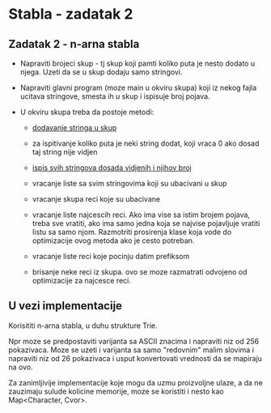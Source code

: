 # Stabla - zadatak 2
## Zadatak 2 - n-arna stabla

- Napraviti brojeci skup - tj skup koji pamti koliko puta je nesto dodato u njega. Uzeti da se u skup dodaju samo stringovi.

- Napraviti glavni program (moze main u okviru skupa) koji iz nekog fajla ucitava stringove, smesta ih u skup i ispisuje broj pojava.

- U okviru skupa treba da postoje metodi:

    - <u>dodavanje stringa u skup</u>

    - za ispitivanje koliko puta je neki string dodat, koji vraca 0 ako dosad taj string nije vidjen

    - <u>ispis svih stringova dosada vidjenih i njihov broj</u>

    - vracanje liste sa svim stringovima koji su ubacivani u skup

    - vracanje skupa reci koje su ubacivane

    - vracanje liste najcescih reci. Ako ima vise sa istim brojem pojava, treba sve vratiti, ako ima samo jedna koja se najvise pojavljuje vratiti listu sa samo njom. Razmotriti prosirenja klase koja vode do optimizacije ovog metoda ako je cesto potreban.

    - vracanje liste reci koje pocinju datim prefiksom

    - brisanje neke reci iz skupa. ovo se moze razmatrati odvojeno od optimizacije za najcesce reci.

## U vezi implementacije
Korisititi n-arna stabla, u duhu strukture Trie.

Npr moze se predpostaviti varijanta sa ASCII znacima i napraviti niz od 256 pokazivaca. Moze se uzeti i varijanta sa samo "redovnim" malim slovima i napraviti niz od 26 pokazivaca i usput konvertovati vrednosti da se mapiraju na ovo.

Za zanimljivije implementacije koje mogu da uzmu proizvoljne ulaze, a da ne zauzimaju sulude kolicine memorije, moze se koristiti i nesto kao Map<Character, Cvor>.